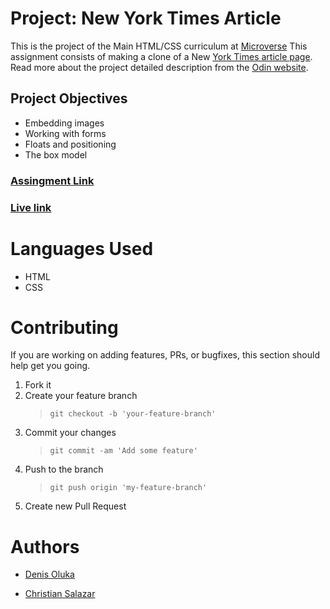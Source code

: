 # Project: New York Times Article

This is the project of the Main HTML/CSS curriculum at [Microverse](https://www.microverse.org/)
This assignment consists of making a clone of a New [York Times article page](https://minurl.me/SPw3rb).
Read more about the project detailed description from the [Odin website](https://www.theodinproject.com/courses/html5-and-css3/lessons/positioning-and-floating-elements).

## Project Objectives

- Embedding images
- Working with forms
- Floats and positioning
- The box model

### [Assingment Link](https://www.theodinproject.com/courses/html5-and-css3/lessons/forms-for-collecting-data)

### [Live link](https://rawcdn.githack.com/Grifo89/NYT_Article_Clone/master/index.html)

# Languages Used

- HTML
- CSS

# Contributing

If you are working on adding features, PRs, or bugfixes, this section should help get you going.

1. Fork it
2. Create your feature branch
   > `git checkout -b 'your-feature-branch'`
3. Commit your changes
   > `git commit -am 'Add some feature'`
4. Push to the branch
   > `git push origin 'my-feature-branch'`
5. Create new Pull Request

# Authors

- [Denis Oluka](https://github.com/OlukaDenis)

- [Christian Salazar](https://github.com/Grifo89)
